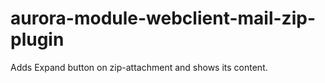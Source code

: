 # aurora-module-webclient-mail-zip-plugin
Adds Expand button on zip-attachment and shows its content.
